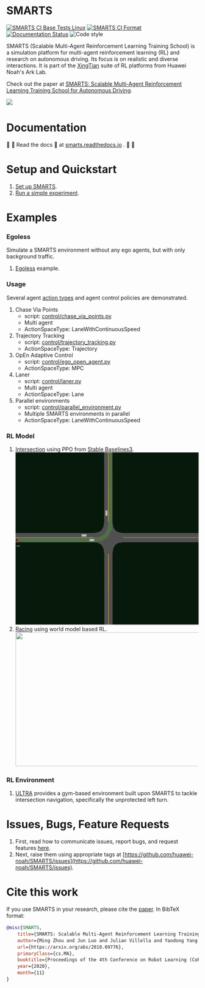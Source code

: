 # SMARTS
[![SMARTS CI Base Tests Linux](https://github.com/huawei-noah/SMARTS/actions/workflows/ci-base-tests-linux.yml/badge.svg?branch=master)](https://github.com/huawei-noah/SMARTS/actions/workflows/ci-base-tests-linux.yml?query=branch%3Amaster) 
[![SMARTS CI Format](https://github.com/huawei-noah/SMARTS/actions/workflows/ci-format.yml/badge.svg?branch=master)](https://github.com/huawei-noah/SMARTS/actions/workflows/ci-format.yml?query=branch%3Amaster)
[![Documentation Status](https://readthedocs.org/projects/smarts/badge/?version=latest)](https://smarts.readthedocs.io/en/latest/?badge=latest)
![Code style](https://img.shields.io/badge/code%20style-black-000000.svg) 

SMARTS (Scalable Multi-Agent Reinforcement Learning Training School) is a simulation platform for multi-agent reinforcement learning (RL) and research on autonomous driving. Its focus is on realistic and diverse interactions. It is part of the [XingTian](https://github.com/huawei-noah/xingtian/) suite of RL platforms from Huawei Noah's Ark Lab.

Check out the paper at [SMARTS: Scalable Multi-Agent Reinforcement Learning Training School for Autonomous Driving](https://arxiv.org/abs/2010.09776).

![](docs/_static/smarts_envision.gif)

# Documentation
:rotating_light: :bell: Read the docs :notebook_with_decorative_cover: at [smarts.readthedocs.io](https://smarts.readthedocs.io/en/latest) . :bell: :rotating_light:

# Setup and Quickstart
1. [Set up SMARTS](https://smarts.readthedocs.io/en/latest/setup.html).
2. [Run a simple experiment](https://smarts.readthedocs.io/en/latest/quickstart.html).

# Examples 
### Egoless
Simulate a SMARTS environment without any ego agents, but with only background traffic.
1. [Egoless](examples/egoless.py) example.

### Usage
Several agent [action types](smarts/core/controllers/__init__.py) and agent control policies are demonstrated.

1. Chase Via Points
   + script: [control/chase_via_points.py](examples/control/chase_via_points.py)
   + Multi agent
   + ActionSpaceType: LaneWithContinuousSpeed
1. Trajectory Tracking
   + script: [control/trajectory_tracking.py](examples/control/trajectory_tracking.py)
   + ActionSpaceType: Trajectory
1. OpEn Adaptive Control
   + script: [control/ego_open_agent.py](examples/control/ego_open_agent.py)
   + ActionSpaceType: MPC
1. Laner
   + script: [control/laner.py](examples/control/laner.py)
   + Multi agent
   + ActionSpaceType: Lane
1. Parallel environments
   + script: [control/parallel_environment.py](examples/control/parallel_environment.py)
   + Multiple SMARTS environments in parallel
   + ActionSpaceType: LaneWithContinuousSpeed

### RL Model
1. [Intersection](examples/rl/intersection) using PPO from [Stable Baselines3](https://github.com/DLR-RM/stable-baselines3).
    <img src="examples/rl/intersection/docs/_static/intersection.gif" height="450" width="600"/>
1. [Racing](examples/rl/racing) using world model based RL.
    <img src="examples/rl/racing/docs/_static/racing.gif" height="350" width="600"/>

### RL Environment
1. [ULTRA](https://github.com/smarts-project/smarts-project.rl/blob/master/ultra) provides a gym-based environment built upon SMARTS to tackle intersection navigation, specifically the unprotected left turn.

# Issues, Bugs, Feature Requests 
1. First, read how to communicate issues, report bugs, and request features [here](./docs/resources/contributing.rst#communication).
1. Next, raise them using appropriate tags at [https://github.com/huawei-noah/SMARTS/issues](https://github.com/huawei-noah/SMARTS/issues).

# Cite this work
If you use SMARTS in your research, please cite the [paper](https://arxiv.org/abs/2010.09776). In BibTeX format:

```bibtex
@misc{SMARTS,
    title={SMARTS: Scalable Multi-Agent Reinforcement Learning Training School for Autonomous Driving},
    author={Ming Zhou and Jun Luo and Julian Villella and Yaodong Yang and David Rusu and Jiayu Miao and Weinan Zhang and Montgomery Alban and Iman Fadakar and Zheng Chen and Aurora Chongxi Huang and Ying Wen and Kimia Hassanzadeh and Daniel Graves and Dong Chen and Zhengbang Zhu and Nhat Nguyen and Mohamed Elsayed and Kun Shao and Sanjeevan Ahilan and Baokuan Zhang and Jiannan Wu and Zhengang Fu and Kasra Rezaee and Peyman Yadmellat and Mohsen Rohani and Nicolas Perez Nieves and Yihan Ni and Seyedershad Banijamali and Alexander Cowen Rivers and Zheng Tian and Daniel Palenicek and Haitham bou Ammar and Hongbo Zhang and Wulong Liu and Jianye Hao and Jun Wang},
    url={https://arxiv.org/abs/2010.09776},
    primaryClass={cs.MA},
    booktitle={Proceedings of the 4th Conference on Robot Learning (CoRL)},
    year={2020},
    month={11}
}
```